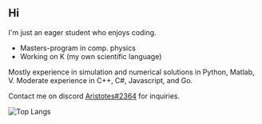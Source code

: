 ## Hi
I'm just an eager student who enjoys coding. 


- Masters-program in comp. physics
- Working on K (my own scientific language)

Mostly experience in simulation and numerical solutions in Python, Matlab, V. Moderate experience in C++, C#, Javascript, and Go.

Contact me on discord <ins> Aristotes#2364</ins> for inquiries. 

![Top Langs](https://github-readme-stats.vercel.app/api/top-langs/?username=thesombady&hide_progress=true)

<!---

# Hi
Welcome to my profile. In my profile you can see what I've been working on, and what types of problems I focus on.

## About myself
My name is Andreas Evensen; I'm a 25 year old male from Sweden who enjoy programming. I'm currently enrolled at Stockholm University, where I'm doing my masters in computational Physics. I graduated from Lund university with a bachelor in physics, where I focused on studies on the computational aspects of physics - my bachelor thesis work was called 'Statstics of a three-level maser' [Bachelor thesis code](../../../Bachelor-Thesis). Other studies I've done are heat-dispersion, motion of planets affected by gravitational pull, and 'slime'-evolution. 

## Langugages
My main languages are V and Python - however I have some background in the following: JS, TS, C, C++, C#, Matlab, Ruby, and Rust.

## Current project
As of right now I'm working on a project called LynX-engine; a game engine written in V. The main purpose of this project is to broaden my knowledge of shaders (GLSL via OpenGL API) and to further my understaing of certain coding aspects. In order to achieve this, the majority of the engine is written from scratch and will include its own math-engine, physics-engine and render-engine. __This project is on hold as of right now, focusing on studies and the project mentioned below__.

I'm also currently developing a programming language suited for scientific computation called _K_. It's a language of which focus on readability and mathematical 'correctness' in terms of numerical approximations and solving various equations. It's supposed to be a tool for creating simulations. If you feel interested in such a language, feel free to contact me and join the team on developing this language to its first version `v0.1.0`.

## Contact
If you wish to come in contact with me, feel free to send me an email andreas.evensen11@gmail.com or add me on discord <ins> Aristotes#2364</ins>.
--->
<!---
thesombady/thesombady is a ✨ special ✨ repository because its `README.md` (this file) appears on your GitHub profile.
You can click the Preview link to take a look at your changes.
--->

<!---

<div aling="center">
  
  ![Your Repository’s Stats](https://github-readme-stats.vercel.app/api?username=thesombady&show_icons=true)
</div>

--->
